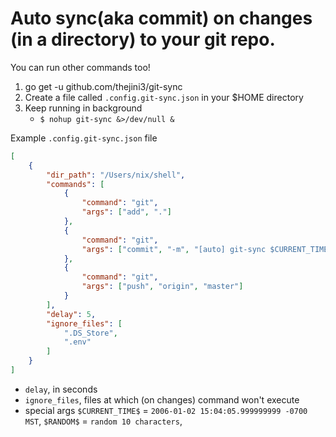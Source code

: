 # Auto sync(aka commit) on changes (in a directory) to your git repo.

You can run other commands too!

1. go get -u github.com/thejini3/git-sync
2. Create a file called `.config.git-sync.json` in your $HOME directory
3. Keep running in background
    - `$ nohup git-sync &>/dev/null &`

Example `.config.git-sync.json` file

```json
[
    {
        "dir_path": "/Users/nix/shell",
        "commands": [
            {
                "command": "git",
                "args": ["add", "."]
            },
            {
                "command": "git",
                "args": ["commit", "-m", "[auto] git-sync $CURRENT_TIME$"]
            },
            {
                "command": "git",
                "args": ["push", "origin", "master"]
            }
        ],
        "delay": 5,
        "ignore_files": [
            ".DS_Store",
            ".env"
        ]
    }
]
```

- `delay`, in seconds
- `ignore_files`, files at which (on changes) command won't execute
- special args `$CURRENT_TIME$` = `2006-01-02 15:04:05.999999999 -0700 MST`, `$RANDOM$` = `random 10 characters`,
